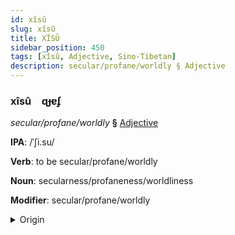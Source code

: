 ```yaml
---
id: xîsû
slug: xîsû
title: XÎSÛ
sidebar_position: 450
tags: [xîsû, Adjective, Sino-Tibetan]
description: secular/profane/worldly § Adjective
---
```


### xîsû&emsp;<span kind="abugida">ɋɟɐʄ</span>

*secular/profane/worldly* **§** [Adjective](../../tags/Adjective)

**IPA**: /ˈʃi.su/

**Verb**: to be secular/profane/worldly

**Noun**: secularness/profaneness/worldliness

**Modifier**: secular/profane/worldly

<details>
    <summary>Origin</summary>
    Mandarin 世俗 shìsú /ʂʐ̩⁵¹ su³⁵/<br/>
    <em>Sino-Tibetan Language Family</em>
</details>